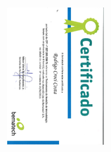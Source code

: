 <h1 align="center">
  <img alt="curso" title="curso" src=".github/2013 - Treinamento Scrum.pdf" width="220px" />
</h1>
